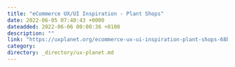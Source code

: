 ```yaml
---
title: "eCommerce UX/UI Inspiration - Plant Shops"
date: 2022-06-05 07:40:43 +0000
dateadded: 2022-06-06 00:00:36 +0100
description: ""
link: "https://uxplanet.org/ecommerce-ux-ui-inspiration-plant-shops-68be305bb9d?source=rss----819cc2aaeee0---4"
category:
directory: _directory/ux-planet.md
---
```

